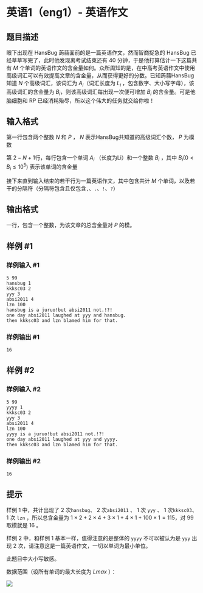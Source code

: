 # 英语1（eng1）- 英语作文

## 题目描述

眼下出现在 HansBug 蒟蒻面前的是一篇英语作文，然而智商捉急的 HansBug 已经草草写完了，此时他发现离考试结束还有 $40$ 分钟，于是他打算估计一下这篇共有 $M$ 个单词的英语作文的含金量如何。众所周知的是，在中高考英语作文中使用高级词汇可以有效提高文章的含金量，从而获得更好的分数。已知蒟蒻HansBug知道 $N$ 个高级词汇，该词汇为 $A_i$（词汇长度为 $L_i$ ，包含数字、大小写字母），该高级词汇的含金量为 $B_i$，则该高级词汇每出现一次便可增加 $B_i$ 的含金量。可是他脑细胞和 RP 已经消耗殆尽，所以这个伟大的任务就交给你啦！

## 输入格式

第一行包含两个整数 $N$ 和 $P$ ， $N$ 表示HansBug共知道的高级词汇个数， $P$ 为模数

第 $2-N+1$行，每行包含一个单词 $A_i$ （长度为Li）和一个整数 $B_i$ ，其中 $B_i(0<B_i\le 10^5)$ 表示该单词的含金量

接下来直到输入结束的若干行为一篇英语作文，其中包含共计 $M$ 个单词，以及若干的分隔符（分隔符包含且仅包含`,`、`.`、`!`、`?`）

## 输出格式

一行，包含一个整数，为该文章的总含金量对 $P$ 的模。

## 样例 #1

### 样例输入 #1
```
5 99
hansbug 1
kkksc03 2
yyy 3
absi2011 4
lzn 100
hansbug is a juruo!but absi2011 not.!?!
one day absi2011 laughed at yyy and hansbug.
then kkksc03 and lzn blamed him for that.
```

### 样例输出 #1

```
16
```

## 样例 #2

### 样例输入 #2
```
5 99
yyyy 1
kkksc03 2
yyy 3
absi2011 4
lzn 100
yyyy is a juruo!but absi2011 not.!?!
one day absi2011 laughed at yyy and yyyy.
then kkksc03 and lzn blamed him for that.
```

### 样例输出 #2

```
16
```

## 提示

样例 $1$ 中，共计出现了 $2$ 次`hansbug`、 $2$ 次`absi2011` 、 $1$ 次 `yyy` 、 $1$ 次`kkksc03`、 $1$ 次  `lzn` ，所以总含金量为 $1\times2+2\times4+3\times1+4\times1+100\times1=115$，对 $99$ 取模就是 $16$ 。

样例 $2$ 中，和样例 $1$ 基本一样，值得注意的是整体的 `yyyy` 不可以被认为是 `yyy` 出现 $2$ 次，请注意这是一篇英语作文，一切以单词为最小单位。

此题目中大小写敏感。

数据范围（设所有单词的最大长度为 $Lmax$ ）：

![](https://cdn.luogu.com.cn/upload/pic/2228.png)

